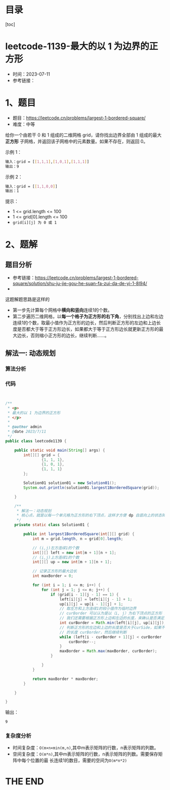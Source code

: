 # 目录

[toc]

# leetcode-1139-最大的以 1 为边界的正方形

- 时间：2023-07-11
- 参考链接：



# 1、题目

- 题目：https://leetcode.cn/problems/largest-1-bordered-square/
- 难度：中等

给你一个由若干 0 和 1 组成的二维网格 grid，请你找出边界全部由 1 组成的最大 **正方形** 子网格，并返回该子网格中的元素数量。如果不存在，则返回 0。

 

示例 1：

```sh
输入：grid = [[1,1,1],[1,0,1],[1,1,1]]
输出：9
```

示例 2：

```sh
输入：grid = [[1,1,0,0]]
输出：1
```




提示：

- 1 <= grid.length <= 100
- 1 <= grid[0].length <= 100
- `grid[i][j] 为 0 或 1`





# 2、题解

## 题目分析

- 参考链接：https://leetcode.cn/problems/largest-1-bordered-square/solution/shu-ju-jie-gou-he-suan-fa-zui-da-de-yi-1-8l94/
- 



这题解题思路是这样的

- 第一步先计算每个网格中**横向和竖向**连续1的个数。
- 第二步遍历二维网格，以**每一个格子为正方形的右下角**，分别找出上边和左边连续1的个数，取最小值作为正方形的边长，然后判断正方形的左边和上边长度是否都大于等于正方形边长，如果都大于等于正方形边长就更新正方形的最大边长，否则缩小正方形的边长，继续判断……。





## 解法一: 动态规划

### 算法分析





### 代码

```java


/**
 * <p>
 * 最大的以 1 为边界的正方形
 * </p>
 *
 * @author admin
 * @date 2023/7/11
 */
public class leetcode1139 {

    public static void main(String[] args) {
        int[][] grid = {
                {1, 1, 1},
                {1, 0, 1},
                {1, 1, 1}
        };

        Solution01 solution01 = new Solution01();
        System.out.println(solution01.largest1BorderedSquare(grid));

    }

    /**
     * 解法一：动态规划
     * 核心点，就是以每一个单元格为正方形的右下顶点，这样才方便 dp 自底向上的状态转移
     */
    private static class Solution01 {

        public int largest1BorderedSquare(int[][] grid) {
            int m = grid.length, n = grid[0].length;

            // (i,j)左方连续1的个数
            int[][] left = new int[m + 1][n + 1];
            // (i,j)上方连续1的个数
            int[][] up = new int[m + 1][n + 1];

            // 记录正方形的最大边长
            int maxBorder = 0;

            for (int i = 1; i <= m; i++) {
                for (int j = 1; j <= n; j++) {
                    if (grid[i - 1][j - 1] == 1) {
                        left[i][j] = left[i][j - 1] + 1;
                        up[i][j] = up[i - 1][j] + 1;
                        // 取左方和上方连续1的较小值作为临时边界
                        // curBorder 可以认为是以（i, j）为右下顶点的正方形 的 下边和右边的长度，
                        // 我们还需要根据正方形上边和左边的长度，来确认是否满足正方形的条件
                        int curBorder = Math.min(left[i][j], up[i][j]);
                        // 判断正方形的左边和上边的长度是否大于curSide，如果不大于，我们就缩小正方形
                        // 的长度 curBorder，然后继续判断
                        while (left[i - curBorder + 1][j] < curBorder || up[i][j - curBorder + 1] < curBorder) {
                            curBorder--;
                        }
                        maxBorder = Math.max(maxBorder, curBorder);
                    }

                }
            }

            return maxBorder * maxBorder;
        }

    }

}

```

输出：

```sh
9
```





### 复杂度分析

- 时间复杂度：`O(m×n×min(m,n)`,其中m表示矩阵的行数，n表示矩阵的列数。
- 空间复杂度：`O(m*n)`,其中m表示矩阵的行数，n表示矩阵的列数。需要保存矩阵中每个位置的最
  长连续1的数目，需要的空间为`O(m*n*2)`









# THE END